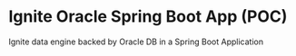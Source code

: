 # Ignite Oracle Spring Boot App (POC)
Ignite data engine backed by Oracle DB in a Spring Boot Application
